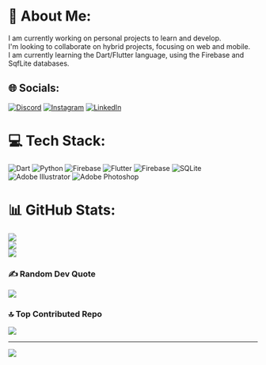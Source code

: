 # 💫 About Me:
I am currently working on personal projects to learn and develop.<br>I'm looking to collaborate on hybrid projects, focusing on web and mobile.<br>I am currently learning the Dart/Flutter language, using the Firebase and SqfLite databases.<br>


## 🌐 Socials:
[![Discord](https://img.shields.io/badge/Discord-%237289DA.svg?logo=discord&logoColor=white)](https://discord.gg/luskagfrr#9362) [![Instagram](https://img.shields.io/badge/Instagram-%23E4405F.svg?logo=Instagram&logoColor=white)](https://instagram.com/lucas_gfrr) [![LinkedIn](https://img.shields.io/badge/LinkedIn-%230077B5.svg?logo=linkedin&logoColor=white)]([https://linkedin.com/in/lucas-ferreira](https://www.linkedin.com/in/lucas-ferreira-03815b203/)) 

# 💻 Tech Stack:
![Dart](https://img.shields.io/badge/dart-%230175C2.svg?style=for-the-badge&logo=dart&logoColor=white) ![Python](https://img.shields.io/badge/python-3670A0?style=for-the-badge&logo=python&logoColor=ffdd54) ![Firebase](https://img.shields.io/badge/firebase-%23039BE5.svg?style=for-the-badge&logo=firebase) ![Flutter](https://img.shields.io/badge/Flutter-%2302569B.svg?style=for-the-badge&logo=Flutter&logoColor=white) ![Firebase](https://img.shields.io/badge/firebase-a08021?style=for-the-badge&logo=firebase&logoColor=ffcd34) ![SQLite](https://img.shields.io/badge/sqlite-%2307405e.svg?style=for-the-badge&logo=sqlite&logoColor=white) ![Adobe Illustrator](https://img.shields.io/badge/adobe%20illustrator-%23FF9A00.svg?style=for-the-badge&logo=adobe%20illustrator&logoColor=white) ![Adobe Photoshop](https://img.shields.io/badge/adobe%20photoshop-%2331A8FF.svg?style=for-the-badge&logo=adobe%20photoshop&logoColor=white)
# 📊 GitHub Stats:
![](https://github-readme-stats.vercel.app/api?username=Lucasgfrr&theme=dark&hide_border=false&include_all_commits=true&count_private=true)<br/>
![](https://github-readme-streak-stats.herokuapp.com/?user=Lucasgfrr&theme=dark&hide_border=false)<br/>
![](https://github-readme-stats.vercel.app/api/top-langs/?username=Lucasgfrr&theme=dark&hide_border=false&include_all_commits=true&count_private=true&layout=compact)

### ✍️ Random Dev Quote
![](https://quotes-github-readme.vercel.app/api?type=horizontal&theme=radical)

### 🔝 Top Contributed Repo
![](https://github-contributor-stats.vercel.app/api?username=Lucasgfrr&limit=5&theme=dark&combine_all_yearly_contributions=true)

---
[![](https://visitcount.itsvg.in/api?id=Lucasgfrr&icon=0&color=0)](https://visitcount.itsvg.in)

<!-- Proudly created with GPRM ( https://gprm.itsvg.in ) -->
